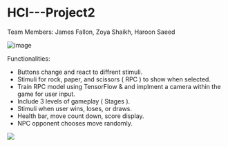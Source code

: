 # HCI---Project2

Team Members: James Fallon, Zoya Shaikh, Haroon Saeed


![image](https://user-images.githubusercontent.com/45009373/69390487-fbf43480-0c94-11ea-83cc-1a78d33b09d3.png)

Functionalities: 
- Buttons change and react to diffrent stimuli.
- Stimuli for rock, paper, and scissors ( RPC ) to show when selected.
- Train RPC model using TensorFlow & and implment a camera within the game for user input.
- Include 3 levels of gameplay ( Stages ).
- Stimuli when user wins, loses, or draws.
- Health bar, move count down, score display.
- NPC opponent chooses move randomly.

![](https://github.com/jafallon/HCI---Project2/blob/master/final.gif)
